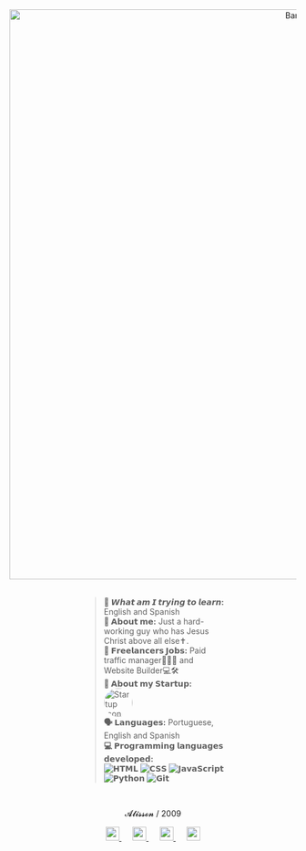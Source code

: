 <div align="center">
  <img src="https://github.com/user-attachments/assets/45e000cf-9c31-4368-9eaa-a01dde44e249" alt="Banner" width="1000">
</div>
<br>
<div style="width: 50%; margin: 0 auto; text-align: left;">
  
  <blockquote>
   <strong> 📖 𝙒𝙝𝙖𝙩 𝙖𝙢 𝙄 𝙩𝙧𝙮𝙞𝙣𝙜 𝙩𝙤 𝙡𝙚𝙖𝙧𝙣:</strong> English and Spanish  <br>
   <strong> 💬 𝗔𝗯𝗼𝘂𝘁 𝗺𝗲:</strong> Just a hard-working guy who has Jesus Christ above all else✝️.  <br>
   <strong> 💼 𝗙𝗿𝗲𝗲𝗹𝗮𝗻𝗰𝗲𝗿𝘀 𝗝𝗼𝗯𝘀:</strong> Paid traffic manager🧠🧑‍💼 and Website Builder💻🛠️  <br>
   <strong>🚀 𝗔𝗯𝗼𝘂𝘁 𝗺𝘆 𝗦𝘁𝗮𝗿𝘁𝘂𝗽:</strong> <img src="https://github.com/user-attachments/assets/2052f008-0c1e-4e57-a29c-d9883130d9fc" alt="Startup Icon" width="50" style="border-radius: 100%; vertical-align: middle; margin-right: 5px;"> <br>
   <strong> 🗣️ 𝗟𝗮𝗻𝗴𝘂𝗮𝗴𝗲𝘀:</strong> Portuguese, English and Spanish  <br>
   <strong> 💻 𝗣𝗿𝗼𝗴𝗿𝗮𝗺𝗺𝗶𝗻𝗴 𝗹𝗮𝗻𝗴𝘂𝗮𝗴𝗲𝘀 𝗱𝗲𝘃𝗲𝗹𝗼𝗽𝗲𝗱:</strong>
    <br>
    <div> 
      <img src="https://img.shields.io/badge/𝗛𝗧𝗠𝗟-E34F26?style=flat-square&logo=html5&logoColor=white" alt="𝗛𝗧𝗠𝗟"> 
      <img src="https://img.shields.io/badge/𝗖𝗦𝗦-1572B6?style=flat-square&logo=css3&logoColor=white" alt="𝗖𝗦𝗦"> 
      <img src="https://img.shields.io/badge/𝗝𝗮𝘃𝗮𝗦𝗰𝗿𝗶𝗽𝘁-F7DF1E?style=flat-square&logo=javascript&logoColor=black" alt="𝗝𝗮𝘃𝗮𝗦𝗰𝗿𝗶𝗽𝘁"> 
      <img src="https://img.shields.io/badge/𝗣𝘆𝘁𝗵𝗼𝗻-3776AB?style=flat-square&logo=python&logoColor=white" alt="𝗣𝘆𝘁𝗵𝗼𝗻"> 
      <img src="https://img.shields.io/badge/𝗚𝗶𝘁-F05032?style=flat-square&logo=git&logoColor=white" alt="𝗚𝗶𝘁"> 
    </div>
</div>

<br>
<div align="center">

  𝓐𝓵𝓲𝓼𝓼𝓸𝓷 / 2009</strong> <br>
  
<div align="center">
 <a href="https://www.tiktok.com/@kiarofv" alt="Tik Tok">
    <img src="https://static.vecteezy.com/system/resources/previews/022/493/576/original/3d-render-tiktok-logo-icon-isolated-on-transparent-background-free-png.png" width="24" height="24" />
  </a> &nbsp;&nbsp;&nbsp;&nbsp;

  <a href="https://www.instagram.com/kiiaaroo" alt="Instagram">
    <img src="https://images.rawpixel.com/image_png_social_square/cHJpdmF0ZS9sci9pbWFnZXMvd2Vic2l0ZS8yMDIyLTA1L3JtNTM1LXNvY2lhbC0wMDMucG5n.png" width="24" height="24" />
  </a> &nbsp;&nbsp;&nbsp;&nbsp;

  <a href="https://www.youtube.com/@kiarofv" alt="Youtube">
    <img src="https://th.bing.com/th/id/OIP.KrpVK5YTUxubciiTu5czjwHaHa?rs=1&pid=ImgDetMain" width="24" height="24" />
  </a> &nbsp;&nbsp;&nbsp;&nbsp;

  <a href="https://x.com/kiaro" alt="X">
    <img src="https://cdn3d.iconscout.com/3d/free/thumb/free-x-10193145-8250224.png" width="24" height="24" />
  </a>
</div>

<br>

<div align="center">
  <img src="https://github.com/user-
